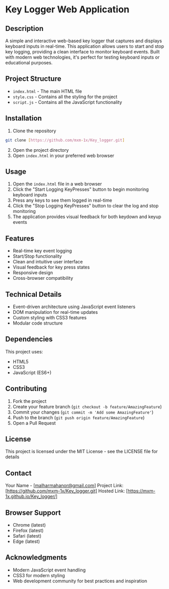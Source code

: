 # Key Logger Web Application

## Description
A simple and interactive web-based key logger that captures and displays keyboard inputs in real-time. This application allows users to start and stop key logging, providing a clean interface to monitor keyboard events. Built with modern web technologies, it's perfect for testing keyboard inputs or educational purposes.

## Project Structure
- `index.html` - The main HTML file
- `style.css` - Contains all the styling for the project
- `script.js` - Contains all the JavaScript functionality

## Installation
1. Clone the repository
```bash
git clone [https://github.com/mxm-1x/Key_logger.git]
```
2. Open the project directory
3. Open `index.html` in your preferred web browser

## Usage
1. Open the `index.html` file in a web browser
2. Click the "Start Logging KeyPresses" button to begin monitoring keyboard inputs
3. Press any keys to see them logged in real-time
4. Click the "Stop Logging KeyPresses" button to clear the log and stop monitoring
5. The application provides visual feedback for both keydown and keyup events

## Features
- Real-time key event logging
- Start/Stop functionality
- Clean and intuitive user interface
- Visual feedback for key press states
- Responsive design
- Cross-browser compatibility

## Technical Details
- Event-driven architecture using JavaScript event listeners
- DOM manipulation for real-time updates
- Custom styling with CSS3 features
- Modular code structure

## Dependencies
This project uses:
- HTML5
- CSS3
- JavaScript (ES6+)

## Contributing
1. Fork the project
2. Create your feature branch (`git checkout -b feature/AmazingFeature`)
3. Commit your changes (`git commit -m 'Add some AmazingFeature'`)
4. Push to the branch (`git push origin feature/AmazingFeature`)
5. Open a Pull Request

## License
This project is licensed under the MIT License - see the LICENSE file for details

## Contact
Your Name - [malharmahanor@gmail.com]
Project Link: [https://github.com/mxm-1x/Key_logger.git]
Hosted Link: [https://mxm-1x.github.io/Key_logger/]

## Browser Support
- Chrome (latest)
- Firefox (latest)
- Safari (latest)
- Edge (latest)

## Acknowledgments
* Modern JavaScript event handling
* CSS3 for modern styling
* Web development community for best practices and inspiration
